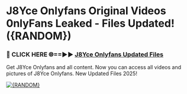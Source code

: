 # J8Yce Onlyfans Original Videos 0nlyFans Leaked - Files Updated! ({RANDOM})

<h3>🔴 CLICK HERE 🌐==►► <a href="https://betterlinks.top/A2PfLJ" rel="nofollow">J8Yce Onlyfans Updated Files</a></h3>

Get J8Yce Onlyfans and all content. Now you can access all videos and pictures of J8Yce Onlyfans. New Updated Files 2025!

[![{RANDOM}](https://i.imgur.com/ppqm5kG.gif)](https://betterlinks.top/A2PfLJ)